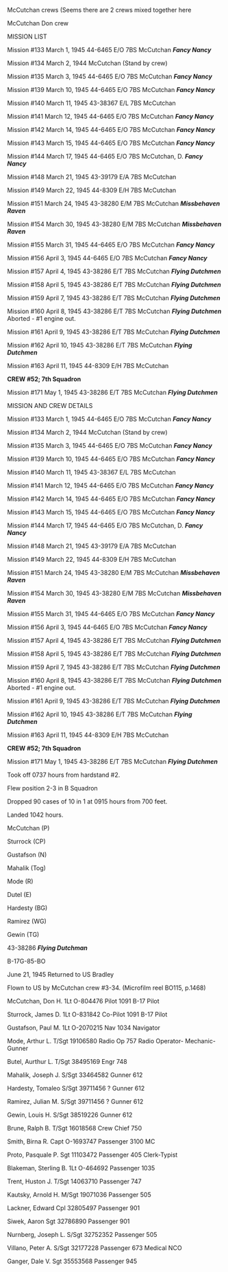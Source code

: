 





McCutchan crews (Seems there are 2 crews mixed together here






 




McCutchan Don crew

MISSION LIST

Mission #133 March 1, 1945 44-6465 E/O 7BS McCutchan ***Fancy
Nancy***

Mission #134 March 2, 1944 McCutchan (Stand by crew)

Mission #135 March 3, 1945 44-6465 E/O 7BS McCutchan ***Fancy
Nancy***

Mission #139 March 10, 1945 44-6465 E/O 7BS McCutchan ***Fancy
Nancy***

Mission #140 March 11, 1945 43-38367 E/L 7BS McCutchan

Mission #141 March 12, 1945 44-6465 E/O 7BS McCutchan ***Fancy
Nancy***

Mission #142 March 14, 1945 44-6465 E/O 7BS McCutchan ***Fancy
Nancy***

Mission #143 March 15, 1945 44-6465 E/O 7BS McCutchan ***Fancy
Nancy***

Mission #144 March 17, 1945 44-6465 E/O 7BS McCutchan, D. ***Fancy
Nancy***

Mission #148 March 21, 1945 43-39179 E/A 7BS McCutchan

Mission #149 March 22, 1945 44-8309 E/H 7BS McCutchan

Mission #151 March 24, 1945 43-38280 E/M 7BS McCutchan ***Missbehaven
Raven***

Mission #154 March 30, 1945 43-38280 E/M 7BS McCutchan ***Missbehaven
Raven***

Mission #155 March 31, 1945 44-6465 E/O 7BS McCutchan ***Fancy
Nancy***

Mission #156 April 3, 1945 44-6465 E/O 7BS McCutchan ***Fancy
Nancy***

Mission #157 April 4, 1945 43-38286 E/T 7BS McCutchan ***Flying
Dutchmen***

Mission #158 April 5, 1945 43-38286 E/T 7BS McCutchan ***Flying
Dutchmen***

Mission #159 April 7, 1945 43-38286 E/T 7BS McCutchan ***Flying
Dutchmen***

Mission #160 April 8, 1945 43-38286 E/T 7BS McCutchan ***Flying
Dutchmen***
Aborted \- #1 engine out.

Mission #161 April 9, 1945 43-38286 E/T 7BS McCutchan ***Flying
Dutchmen***

Mission #162 April 10, 1945 43-38286 E/T 7BS McCutchan ***Flying
Dutchmen***

Mission #163 April 11, 1945 44-8309 E/H 7BS McCutchan

**CREW #52; 7th Squadron**

Mission #171 May 1, 1945 43-38286 E/T 7BS McCutchan ***Flying
Dutchmen***

MISSION AND CREW DETAILS

Mission #133 March 1, 1945 44-6465 E/O 7BS McCutchan ***Fancy
Nancy***

Mission #134 March 2, 1944 McCutchan (Stand by crew)

Mission #135 March 3, 1945 44-6465 E/O 7BS McCutchan ***Fancy
Nancy***

Mission #139 March 10, 1945 44-6465 E/O 7BS McCutchan ***Fancy
Nancy***

Mission #140 March 11, 1945 43-38367 E/L 7BS McCutchan

Mission #141 March 12, 1945 44-6465 E/O 7BS McCutchan ***Fancy
Nancy***

Mission #142 March 14, 1945 44-6465 E/O 7BS McCutchan ***Fancy
Nancy***

Mission #143 March 15, 1945 44-6465 E/O 7BS McCutchan ***Fancy
Nancy***

Mission #144 March 17, 1945 44-6465 E/O 7BS McCutchan, D. ***Fancy
Nancy***

Mission #148 March 21, 1945 43-39179 E/A 7BS McCutchan

Mission #149 March 22, 1945 44-8309 E/H 7BS McCutchan

Mission #151 March 24, 1945 43-38280 E/M 7BS McCutchan ***Missbehaven
Raven***

Mission #154 March 30, 1945 43-38280 E/M 7BS McCutchan ***Missbehaven
Raven***

Mission #155 March 31, 1945 44-6465 E/O 7BS McCutchan ***Fancy
Nancy***

Mission #156 April 3, 1945 44-6465 E/O 7BS McCutchan ***Fancy
Nancy***

Mission #157 April 4, 1945 43-38286 E/T 7BS McCutchan ***Flying
Dutchmen***

Mission #158 April 5, 1945 43-38286 E/T 7BS McCutchan ***Flying
Dutchmen***

Mission #159 April 7, 1945 43-38286 E/T 7BS McCutchan ***Flying
Dutchmen***

Mission #160 April 8, 1945 43-38286 E/T 7BS McCutchan ***Flying
Dutchmen***
Aborted \- #1 engine out.

Mission #161 April 9, 1945 43-38286 E/T 7BS McCutchan ***Flying
Dutchmen***

Mission #162 April 10, 1945 43-38286 E/T 7BS McCutchan ***Flying
Dutchmen***

Mission #163 April 11, 1945 44-8309 E/H 7BS McCutchan

**CREW #52; 7th Squadron**

Mission #171 May 1, 1945 43-38286 E/T 7BS McCutchan ***Flying
Dutchmen***

Took off 0737 hours from hardstand #2.

Flew position 2-3 in B Squadron

Dropped 90 cases of 10 in 1 at 0915 hours from 700 feet.

Landed 1042 hours.

McCutchan (P)

Sturrock (CP)

Gustafson (N)

Mahalik (Tog)

Mode (R)

Dutel (E)

Hardesty (BG)

Ramirez (WG)

Gewin (TG)

43-38286 ***Flying Dutchman***

B-17G-85-BO

June 21, 1945 Returned to US Bradley

Flown to US by McCutchan crew #3-34. (Microfilm reel BO115,
p.1468)

McCutchan, Don
H.
1Lt O-804476
Pilot
1091 B-17 Pilot

Sturrock, James
D.
1Lt
O-831842
Co-Pilot
1091 B-17 Pilot

Gustafson, Paul
M.
1Lt O-2070215
Nav
1034 Navigator

Mode, Arthur
L.
T/Sgt
19106580
Radio
Op
757 Radio Operator-
Mechanic-Gunner

Butel, Aurthur
L.
T/Sgt 38495169
Engr
748

Mahalik, Joseph
J.
S/Sgt 33464582
Gunner
612

Hardesty,
Tomaleo
S/Sgt 39711456 ?
Gunner
612

Ramirez, Julian
M.
S/Sgt 39711456
?
Gunner
612

Gewin, Louis
H.
S/Sgt
38519226
Gunner
612

Brune, Ralph
B.
T/Sgt 16018568
Crew
Chief
750

Smith, Birna
R.
Capt
O-1693747
Passenger
3100 MC

Proto, Pasquale
P.
Sgt
11103472
Passenger
405 Clerk-Typist

Blakeman, Sterling
B.
1Lt O-464692
Passenger
1035

Trent, Huston
J.
T/Sgt
14063710
Passenger
747

Kautsky, Arnold
H.
M/Sgt 19071036
Passenger
505

Lackner,
Edward
Cpl
32805497
Passenger
901

Siwek,
Aaron
Sgt
32786890
Passenger
901

Nurnberg, Joseph
L.
S/Sgt 32752352
Passenger
505

Villano, Peter
A.
S/Sgt
32177228
Passenger
673 Medical NCO

Ganger, Dale
V.
Sgt
35553568
Passenger
945




